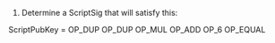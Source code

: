 1. Determine a ScriptSig that will satisfy this:

ScriptPubKey = OP_DUP OP_DUP OP_MUL OP_ADD OP_6 OP_EQUAL
